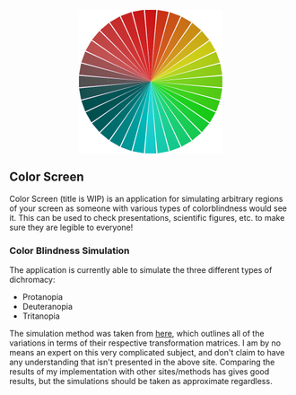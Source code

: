 <p align="center">
    <img src="./images/icon_512x512.png" align="center" width="256px"
</p>


<p align="center">
    <h2> Color Screen </h2>
</p>

Color Screen (title is WIP) is an application for simulating arbitrary regions of your screen as someone with various types of colorblindness would see it. This can be used to check presentations, scientific figures, etc. to make sure they are legible to everyone!

### Color Blindness Simulation

The application is currently able to simulate the three different types of dichromacy:

- Protanopia
- Deuteranopia
- Tritanopia

The simulation method was taken from [here](https://ixora.io/projects/colorblindness/color-blindness-simulation-research/), which outlines all of the variations in terms of their respective transformation matrices. I am by no means an expert on this very complicated subject, and don't claim to have any understanding that isn't presented in the above site. Comparing the results of my implementation with other sites/methods has gives good results, but the simulations should be taken as approximate regardless.
